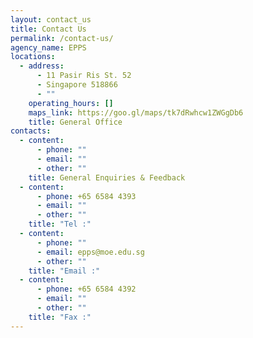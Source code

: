 ```yaml
---
layout: contact_us
title: Contact Us
permalink: /contact-us/
agency_name: EPPS
locations:
  - address:
      - 11 Pasir Ris St. 52
      - Singapore 518866
      - ""
    operating_hours: []
    maps_link: https://goo.gl/maps/tk7dRwhcw1ZWGgDb6
    title: General Office
contacts:
  - content:
      - phone: ""
      - email: ""
      - other: ""
    title: General Enquiries & Feedback
  - content:
      - phone: +65 6584 4393
      - email: ""
      - other: ""
    title: "Tel :"
  - content:
      - phone: ""
      - email: epps@moe.edu.sg
      - other: ""
    title: "Email :"
  - content:
      - phone: +65 6584 4392
      - email: ""
      - other: ""
    title: "Fax :"
---
```

